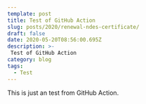 ```yaml
---
template: post
title: Test of GitHub Action
slug: posts/2020/renewal-ndes-certificate/
draft: false
date: 2020-05-20T08:56:00.695Z
description: >-
 Test of GitHub Action
category: blog
tags:
  - Test
---
```

This is just an test from GitHub Action.